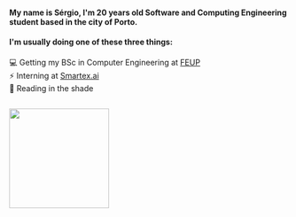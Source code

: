 
<!--
**miguelazevedolopes/miguelazevedolopes** is a ✨ _special_ ✨ repository because its `README.md` (this file) appears on your GitHub profile.

Here are some ideas to get you started:

- 🔭 I’m currently working on ...
- 🌱 I’m currently learning ...
- 👯 I’m looking to collaborate on ...
- 🤔 I’m looking for help with ...
- 💬 Ask me about ...
- 📫 How to reach me: ...
- 😄 Pronouns: ...
- ⚡ Fun fact: ...
-->
#### My name is Sérgio, I'm 20 years old Software and Computing Engineering student based in the city of Porto.

#### I'm usually doing one of these three things:

💻  Getting my BSc in Computer Engineering at [FEUP](https://sigarra.up.pt/feup/pt/web_page.inicial)   
⚡   Interning at [Smartex.ai](https://www.smartex.ai/) \
🌱  Reading in the shade

<img style="padding-top: 1em;" height="180em" src="https://github-readme-stats.vercel.app/api?username=SergioEstevao11&show_icons=true&hide_border=true&&count_private=true&include_all_commits=true&theme=dark" />


<!--
#### Currently working on:

👯 My online [resume](https://miguelazevedolopes.github.io/) using Three.js 


-->
